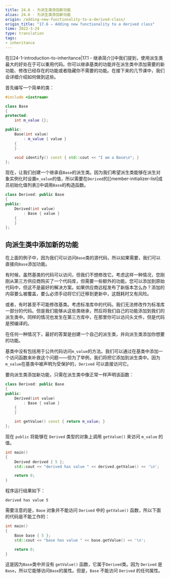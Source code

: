 ```yaml
---
title: 24.6 - 为派生类添加新功能
alias: 24.6 - 为派生类添加新功能
origin: /adding-new-functionality-to-a-derived-class/
origin_title: "17.6 — Adding new functionality to a derived class"
time: 2022-3-24
type: translation
tags:
- inheritance
---
```





在[[24-1-introduction-to-inheritance|17.1 - 继承简介]]中我们提到，使用派生类最大的好处在于可以重用代码。你可以继承基类的功能并在派生类中添加需要的新功能、修改已经存在的功能或者隐藏你不需要的功能。在接下来的几节课中，我们会详细介绍如何做到这些。

首先编写一个简单的类：
```cpp
#include <iostream>

class Base
{
protected:
    int m_value {};

public:
    Base(int value)
        : m_value { value }
    {
    }

    void identify() const { std::cout << "I am a Base\n"; }
};
```

现在，让我们创建一个继承自`Base`的派生类。因为我们希望派生类能够在派生对象实例化时设置`m_value`的值，所以需要在`Derived`的[[member-initializer-list|成员初始化值列表]]中调用`Base`的构造函数。


```cpp
class Derived: public Base
{
public:
    Derived(int value)
        : Base { value }
    {
    }
};
```

## 向派生类中添加新的功能

在上面的例子中，因为我们可以访问`Base`类的源代码，所以如果需要，我们可以直接向`Base`添加功能。

有时候，虽然基类的代码可以访问，但我们不想修改它。考虑这样一种情况，您刚刚从第三方供应商购买了一个代码库，但需要一些额外的功能。您可以添加到原始代码中，但这不是最好的解决方案。如果供应商远程发布了新版本怎么办？添加的内容要么被覆盖，要么必须手动将它们迁移到更新中，这既耗时又有风险。

或者，有时甚至不可能修改基类。考虑标准库中的代码。我们无法修改作为标准库一部分的代码。但是我们能够从这些类继承，然后将我们自己的功能添加到我们的派生类中。同样的情况也发生在第三方库中，在那里你可以访问头文件，但是代码是预编译的。

在任何一种情况下，最好的答案是创建一个自己的派生类，并向派生类添加你想要的功能。

基类中没有包括用于公共代码访问`m_value`的方法。我们可以通过在基类中添加一个访问函数来补救这个问题——但为了举例，我们将把它添加到派生类中。因为`m_value`在基类中被声明为受保护的，`Derived` 可以直接访问它。

要向派生类添加新功能，只需在派生类中像正常一样声明该函数：

```cpp
class Derived: public Base
{
public:
    Derived(int value)
        : Base { value }
    {
    }

    int getValue() const { return m_value; }
};
```

现在 `public` 将能够在 `Derived` 类型的对象上调用 `getValue()` 来访问 `m_value` 的值。

```cpp
int main()
{
    Derived derived { 5 };
    std::cout << "derived has value " << derived.getValue() << '\n';

    return 0;
}
```

程序运行结果如下：

```
derived has value 5
```

需要注意的是，`Base` 对象并不能访问 `Derived` 中的 `getValue()` 函数，所以下面的代码是不能工作的：

```cpp
int main()
{
    Base base { 5 };
    std::cout << "base has value " << base.getValue() << '\n';

    return 0;
}
```


这是因为`Base`类中并没有 `getValue()` 函数，它属于`Derived`类。因为 `Derived` 是 `Base`，所以它能够访问`Base`的属性。但是，`Base` 不能访问 `Derived` 的任何属性。

